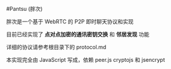 #Pantsu (胖次)

胖次是一个基于 WebRTC 的 P2P 即时聊天协议和实现

目前已经实现了 **点对点加密的通讯密钥交换** 和 **邻居发现** 功能

详细的协议请参考根目录下的 protocol.md

本实现完全由 JavaScript 写成，依赖 peer.js cryptojs 和 jsencrypt